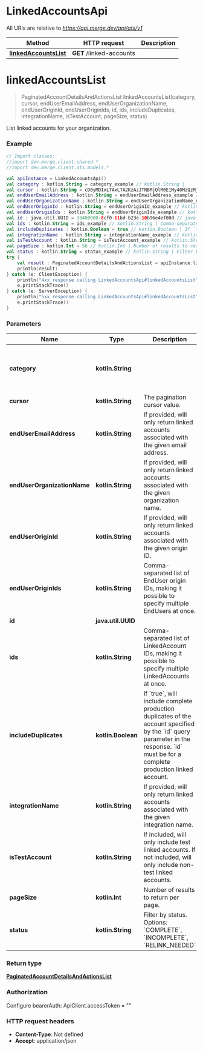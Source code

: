 # LinkedAccountsApi

All URIs are relative to *https://api.merge.dev/api/ats/v1*

Method | HTTP request | Description
------------- | ------------- | -------------
[**linkedAccountsList**](LinkedAccountsApi.md#linkedAccountsList) | **GET** /linked-accounts | 


<a name="linkedAccountsList"></a>
# **linkedAccountsList**
> PaginatedAccountDetailsAndActionsList linkedAccountsList(category, cursor, endUserEmailAddress, endUserOrganizationName, endUserOriginId, endUserOriginIds, id, ids, includeDuplicates, integrationName, isTestAccount, pageSize, status)



List linked accounts for your organization.

### Example
```kotlin
// Import classes:
//import dev.merge.client.shared.*
//import dev.merge.client.ats.models.*

val apiInstance = LinkedAccountsApi()
val category : kotlin.String = category_example // kotlin.String | 
val cursor : kotlin.String = cD0yMDIxLTAxLTA2KzAzJTNBMjQlM0E1My40MzQzMjYlMkIwMCUzQTAw // kotlin.String | The pagination cursor value.
val endUserEmailAddress : kotlin.String = endUserEmailAddress_example // kotlin.String | If provided, will only return linked accounts associated with the given email address.
val endUserOrganizationName : kotlin.String = endUserOrganizationName_example // kotlin.String | If provided, will only return linked accounts associated with the given organization name.
val endUserOriginId : kotlin.String = endUserOriginId_example // kotlin.String | If provided, will only return linked accounts associated with the given origin ID.
val endUserOriginIds : kotlin.String = endUserOriginIds_example // kotlin.String | Comma-separated list of EndUser origin IDs, making it possible to specify multiple EndUsers at once.
val id : java.util.UUID = 38400000-8cf0-11bd-b23e-10b96e4ef00d // java.util.UUID | 
val ids : kotlin.String = ids_example // kotlin.String | Comma-separated list of LinkedAccount IDs, making it possible to specify multiple LinkedAccounts at once.
val includeDuplicates : kotlin.Boolean = true // kotlin.Boolean | If `true`, will include complete production duplicates of the account specified by the `id` query parameter in the response. `id` must be for a complete production linked account.
val integrationName : kotlin.String = integrationName_example // kotlin.String | If provided, will only return linked accounts associated with the given integration name.
val isTestAccount : kotlin.String = isTestAccount_example // kotlin.String | If included, will only include test linked accounts. If not included, will only include non-test linked accounts.
val pageSize : kotlin.Int = 56 // kotlin.Int | Number of results to return per page.
val status : kotlin.String = status_example // kotlin.String | Filter by status. Options: `COMPLETE`, `INCOMPLETE`, `RELINK_NEEDED`
try {
    val result : PaginatedAccountDetailsAndActionsList = apiInstance.linkedAccountsList(category, cursor, endUserEmailAddress, endUserOrganizationName, endUserOriginId, endUserOriginIds, id, ids, includeDuplicates, integrationName, isTestAccount, pageSize, status)
    println(result)
} catch (e: ClientException) {
    println("4xx response calling LinkedAccountsApi#linkedAccountsList")
    e.printStackTrace()
} catch (e: ServerException) {
    println("5xx response calling LinkedAccountsApi#linkedAccountsList")
    e.printStackTrace()
}
```

### Parameters

Name | Type | Description  | Notes
------------- | ------------- | ------------- | -------------
 **category** | **kotlin.String**|  | [optional] [enum: accounting, ats, crm, hris, ticketing]
 **cursor** | **kotlin.String**| The pagination cursor value. | [optional]
 **endUserEmailAddress** | **kotlin.String**| If provided, will only return linked accounts associated with the given email address. | [optional]
 **endUserOrganizationName** | **kotlin.String**| If provided, will only return linked accounts associated with the given organization name. | [optional]
 **endUserOriginId** | **kotlin.String**| If provided, will only return linked accounts associated with the given origin ID. | [optional]
 **endUserOriginIds** | **kotlin.String**| Comma-separated list of EndUser origin IDs, making it possible to specify multiple EndUsers at once. | [optional]
 **id** | **java.util.UUID**|  | [optional]
 **ids** | **kotlin.String**| Comma-separated list of LinkedAccount IDs, making it possible to specify multiple LinkedAccounts at once. | [optional]
 **includeDuplicates** | **kotlin.Boolean**| If &#x60;true&#x60;, will include complete production duplicates of the account specified by the &#x60;id&#x60; query parameter in the response. &#x60;id&#x60; must be for a complete production linked account. | [optional]
 **integrationName** | **kotlin.String**| If provided, will only return linked accounts associated with the given integration name. | [optional]
 **isTestAccount** | **kotlin.String**| If included, will only include test linked accounts. If not included, will only include non-test linked accounts. | [optional]
 **pageSize** | **kotlin.Int**| Number of results to return per page. | [optional]
 **status** | **kotlin.String**| Filter by status. Options: &#x60;COMPLETE&#x60;, &#x60;INCOMPLETE&#x60;, &#x60;RELINK_NEEDED&#x60; | [optional]

### Return type

[**PaginatedAccountDetailsAndActionsList**](PaginatedAccountDetailsAndActionsList.md)

### Authorization


Configure bearerAuth:
    ApiClient.accessToken = ""

### HTTP request headers

 - **Content-Type**: Not defined
 - **Accept**: application/json

